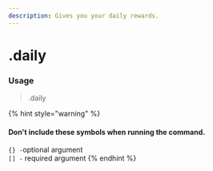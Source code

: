 ```yaml
---
description: Gives you your daily rewards.
---
```


# .daily

### Usage

> .daily

{% hint style="warning" %}
#### Don't include these symbols when running the command.

`{} -`optional argument  
`[] -` required argument
{% endhint %}



